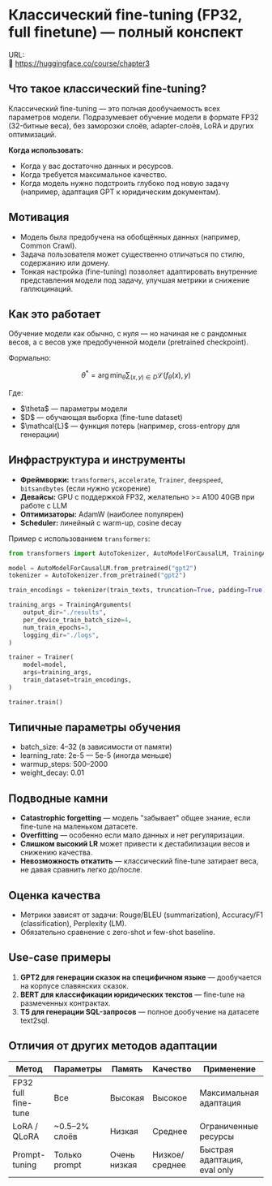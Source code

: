 # Классический fine-tuning (FP32, full finetune) — полный конспект

URL:  
🔗 https://huggingface.co/course/chapter3


## Что такое классический fine-tuning?

Классический fine-tuning — это полная дообучаемость всех параметров модели. Подразумевает обучение модели в формате FP32 (32-битные веса), без заморозки слоёв, adapter-слоёв, LoRA и других оптимизаций.

**Когда использовать:**

- Когда у вас достаточно данных и ресурсов.
- Когда требуется максимальное качество.
- Когда модель нужно подстроить глубоко под новую задачу (например, адаптация GPT к юридическим документам).

## Мотивация

- Модель была предобучена на обобщённых данных (например, Common Crawl).
- Задача пользователя может существенно отличаться по стилю, содержанию или домену.
- Тонкая настройка (fine-tuning) позволяет адаптировать внутренние представления модели под задачу, улучшая метрики и снижение галлюцинаций.

## Как это работает

Обучение модели как обычно, с нуля — но начиная не с рандомных весов, а с весов уже предобученной модели (pretrained checkpoint).

Формально:

$$
\theta^* = \arg\min_{\theta} \sum_{(x, y) \in D} \mathcal{L}(f_\theta(x), y)
$$

Где:

- \$\theta\$ — параметры модели
- \$D\$ — обучающая выборка (fine-tune dataset)
- \$\mathcal{L}\$ — функция потерь (например, cross-entropy для генерации)

## Инфраструктура и инструменты

- **Фреймворки:** `transformers`, `accelerate`, `Trainer`, `deepspeed`, `bitsandbytes` (если нужно ускорение)
- **Девайсы:** GPU с поддержкой FP32, желательно >= A100 40GB при работе с LLM
- **Оптимизаторы:** AdamW (наиболее популярен)
- **Scheduler:** линейный с warm-up, cosine decay

Пример с использованием `transformers`:

```python
from transformers import AutoTokenizer, AutoModelForCausalLM, TrainingArguments, Trainer

model = AutoModelForCausalLM.from_pretrained("gpt2")
tokenizer = AutoTokenizer.from_pretrained("gpt2")

train_encodings = tokenizer(train_texts, truncation=True, padding=True)

training_args = TrainingArguments(
    output_dir="./results",
    per_device_train_batch_size=4,
    num_train_epochs=3,
    logging_dir="./logs",
)

trainer = Trainer(
    model=model,
    args=training_args,
    train_dataset=train_encodings,
)

trainer.train()
```

## Типичные параметры обучения

- batch\_size: 4–32 (в зависимости от памяти)
- learning\_rate: 2e-5 — 5e-5 (иногда меньше)
- warmup\_steps: 500–2000
- weight\_decay: 0.01

## Подводные камни

- **Catastrophic forgetting** — модель "забывает" общее знание, если fine-tune на маленьком датасете.
- **Overfitting** — особенно если мало данных и нет регуляризации.
- **Слишком высокий LR** может привести к дестабилизации весов и снижению качества.
- **Невозможность откатить** — классический fine-tune затирает веса, не давая сравнить легко до/после.

## Оценка качества

- Метрики зависят от задачи: Rouge/BLEU (summarization), Accuracy/F1 (classification), Perplexity (LM).
- Обязательно сравнение с zero-shot и few-shot baseline.

## Use-case примеры

1. **GPT2 для генерации сказок на специфичном языке** — дообучается на корпусе славянских сказок.
2. **BERT для классификации юридических текстов** — fine-tune на размеченных контрактах.
3. **T5 для генерации SQL-запросов** — полное дообучение на датасете text2sql.

## Отличия от других методов адаптации

| Метод               | Параметры      | Память       | Качество       | Применение                   |
| ------------------- | -------------- | ------------ | -------------- | ---------------------------- |
| FP32 full fine-tune | Все            | Высокая      | Высокое        | Максимальная адаптация       |
| LoRA / QLoRA        | \~0.5–2% слоёв | Низкая       | Среднее        | Ограниченные ресурсы         |
| Prompt-tuning       | Только prompt  | Очень низкая | Низкое/среднее | Быстрая адаптация, eval only |